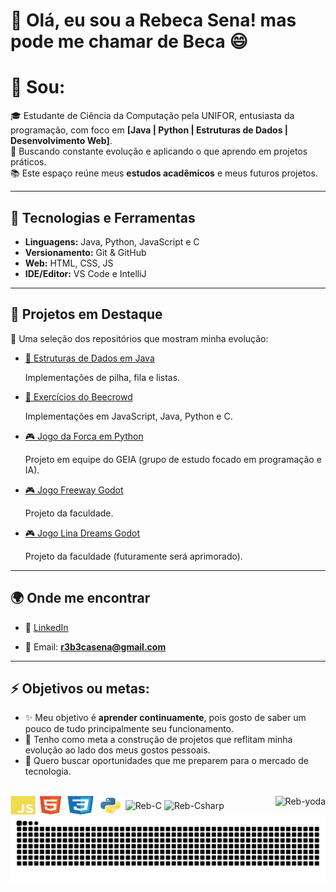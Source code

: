 # 👋 Olá, eu sou a Rebeca Sena! mas pode me chamar de Beca 😄

# 🔭 Sou:
🎓 Estudante de Ciência da Computação pela UNIFOR, entusiasta da programação, com foco em **[Java | Python | Estruturas de Dados | Desenvolvimento Web]**.  
💼 Buscando constante evolução e aplicando o que aprendo em projetos práticos.  
📚 Este espaço reúne meus **estudos acadêmicos** e meus futuros projetos.

---

## 🔧 Tecnologias e Ferramentas
- **Linguagens:** Java, Python, JavaScript e C  
- **Versionamento:** Git & GitHub  
- **Web:** HTML, CSS, JS  
- **IDE/Editor:** VS Code e IntelliJ  

---

## 📂 Projetos em Destaque
🌟 Uma seleção dos repositórios que mostram minha evolução:

- [📘 Estruturas de Dados em Java](https://github.com/rebecasena98o/estruturas-de-dados)
    
  Implementações de pilha, fila e listas.

- [📘 Exercícios do Beecrowd](https://github.com/rebecasena98o/exercícios-beecrowd)
  
  Implementações em JavaScript, Java, Python e C. 

- [🎮 Jogo da Forca em Python](https://github.com/rebecasena98o/jogo-da-forca-python)
    
  Projeto em equipe do GEIA (grupo de estudo focado em programação e IA).

- [🎮 Jogo Freeway Godot](https://github.com/rebecasena98o/jogo-freeway)
  
  Projeto da faculdade.
  
- [🎮 Jogo Lina Dreams Godot](https://github.com/rebecasena98o/jogo-lina-dreams)
  
  Projeto da faculdade (futuramente será aprimorado).
  
---

## 🌍 Onde me encontrar

- 💼 [LinkedIn](www.linkedin.com/in/rebeca-sena-3a5b9a371) 

- 📧 Email: **r3b3casena@gmail.com**


---
## ⚡ Objetivos ou metas:

- ✨ Meu objetivo é **aprender continuamente**, pois gosto de saber um pouco de tudo principalmente seu funcionamento.
- 🌱 Tenho como meta a construção de projetos que reflitam minha evolução ao lado dos meus gostos pessoais.
- 🔭 Quero buscar oportunidades que me preparem para o mercado de tecnologia.

<div style="display: inline_block"><br>
<img align="center" alt="Reb-Js" height="30" width="40" src="https://raw.githubusercontent.com/devicons/devicon/master/icons/javascript/javascript-plain.svg">
<img align="center" alt="Reb-HTML" height="30" width="40" src="https://raw.githubusercontent.com/devicons/devicon/master/icons/html5/html5-original.svg">
<img align="center" alt="Reb-CSS" height="30" width="48" src="https://raw.githubusercontent.com/devicons/devicon/master/icons/css3/css3-original.svg">
<img align="center" alt="Reb-Python" height="30" width="40" src="https://raw.githubusercontent.com/devicons/devicon/master/icons/python/python-original.svg">
<img align="center" alt="Reb-C" height="30" width="40" src="https://cdn.jsdelivr.net/gh/devicons/devicon@latest/icons/c/c-line.svg">
<img align="right" alt="Reb-yoda" src="https://cdn.discordapp.com/attachments/795358919417397249/825430589581688872/hi.gif">
<img align="center" alt="Reb-Csharp" height="30" width="40" src="https://cdn.jsdelivr.net/gh/devicons/devicon@latest/icons/godot/godot-original.svg" />
</div>


<div align=center>
  
 <img src="https://raw.githubusercontent.com/rebecasena98o/rebecasena98o/output/snake.svg" alt="Snake animation" />
  
</div>
